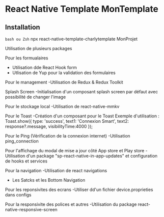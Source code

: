 # React Native Template MonTemplate

## Installation

`bash ou Zsh`
npx react-native-template-charlytemplate MonProjet

Utilisation de plusieurs packages

Pour les formualaires

- Utilisation dde React Hook form
- Utlisation de Yup pour la validation des formulaires

Pour le management
-Utilisation de Redux & Redux Toolkit

Splash Screen
-Initialisation d'un composant splash screen par défaut avec possibilité de changer l'image

Pour le stockage local
-Utilisation de react-native-mmkv

Pour le Toast
-Création d'un composant pour le Toast
Exemple d'utilisation :
Toast.show({
type: 'success',
text1: 'Connexion Smart',
text2: response?.message,
visibilityTime:4000
});

Pour le Ping (Vérification de la connexion internet)
-Utilisation ping_connection

Pour l'affichage du modal de mise a jour côté App store et Play store
-Utilisation d'un package "sp-react-native-in-app-updates" et configuration de hooks et services

Pour la navigation
-Utilisation de react navigations
* Les Satcks et les Bottom Navigation

Pour les reponsivites des ecrans
-Utiliser dd'un fichier device.proprieties dans configs

Pour la responsivite des polices et autres
-Utilisation du package react-native-responsive-screen
